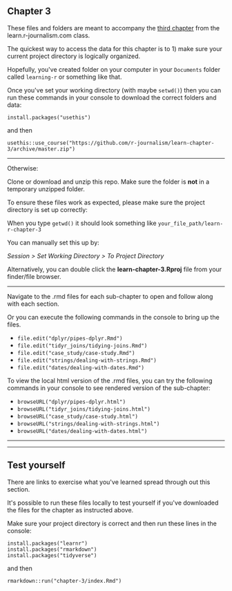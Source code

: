 ## Chapter 3

These files and folders are meant to accompany the [third chapter](https://learn.r-journalism.com/en/wrangling/) from the learn.r-journalism.com class.

The quickest way to access the data for this chapter is to 1) make sure your current project directory is logically organized. 

Hopefully, you've created folder on your computer in your `Documents` folder called `learning-r` or something like that.

Once you've set your working directory (with maybe `setwd()`) then you can run these commands in your console to download the correct folders and data:

```
install.packages("usethis")
```

and then

```
usethis::use_course("https://github.com/r-journalism/learn-chapter-3/archive/master.zip")
```

----

Otherwise:

Clone or download and unzip this repo. Make sure the folder is **not** in a temporary unzipped folder.

To ensure these files work as expected, please make sure the project directory is set up correctly: 

When you type `getwd()` it should look something like `your_file_path/learn-r-chapter-3`

You can manually set this up by:

*Session > Set Working Directory > To Project Directory*

Alternatively, you can double click the **learn-chapter-3.Rproj** file from your finder/file browser.

----

Navigate to the .rmd files for each sub-chapter to open and follow along with each section.

Or you can execute the following commands in the console to bring up the files.

* `file.edit("dplyr/pipes-dplyr.Rmd")`
* `file.edit("tidyr_joins/tidying-joins.Rmd")`
* `file.edit("case_study/case-study.Rmd")`
* `file.edit("strings/dealing-with-strings.Rmd")`
* `file.edit("dates/dealing-with-dates.Rmd")`

To view the local html version of the .rmd files, you can try the following commands in your console to see rendered version of the sub-chapter:

* `browseURL("dplyr/pipes-dplyr.html")`
* `browseURL("tidyr_joins/tidying-joins.html")`
* `browseURL("case_study/case-study.html")`
* `browseURL("strings/dealing-with-strings.html")`
* `browseURL("dates/dealing-with-dates.html")`


----


----

## Test yourself

There are links to exercise what you've learned spread through out this section.

It's possible to run these files locally to test yourself if you've downloaded the files for the chapter as instructed above.

Make sure your project directory is correct and then run these lines in the console:


```
install.packages("learnr")
install.packages("rmarkdown")
install.packages("tidyverse")
```

and then

```
rmarkdown::run("chapter-3/index.Rmd")
```

